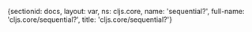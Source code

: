 {sectionid: docs, layout: var, ns: cljs.core, name: 'sequential?', full-name: 'cljs.core/sequential?',
  title: 'cljs.core/sequential?'}
